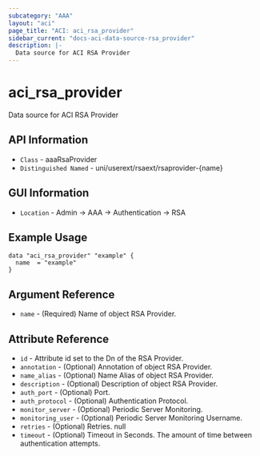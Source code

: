 ```yaml
---
subcategory: "AAA"
layout: "aci"
page_title: "ACI: aci_rsa_provider"
sidebar_current: "docs-aci-data-source-rsa_provider"
description: |-
  Data source for ACI RSA Provider
---
```


# aci_rsa_provider #

Data source for ACI RSA Provider


## API Information ##

* `Class` - aaaRsaProvider
* `Distinguished Named` - uni/userext/rsaext/rsaprovider-{name}

## GUI Information ##

* `Location` - Admin -> AAA -> Authentication -> RSA 



## Example Usage ##

```hcl
data "aci_rsa_provider" "example" {
  name  = "example"
}
```

## Argument Reference ##

* `name` - (Required) Name of object RSA Provider.

## Attribute Reference ##
* `id` - Attribute id set to the Dn of the RSA Provider.
* `annotation` - (Optional) Annotation of object RSA Provider.
* `name_alias` - (Optional) Name Alias of object RSA Provider.
* `description` - (Optional) Description of object RSA Provider.
* `auth_port` - (Optional) Port. 
* `auth_protocol` - (Optional) Authentication Protocol. 
* `monitor_server` - (Optional) Periodic Server Monitoring. 
* `monitoring_user` - (Optional) Periodic Server Monitoring Username. 
* `retries` - (Optional) Retries. null
* `timeout` - (Optional) Timeout in Seconds. The amount of time between authentication attempts.
